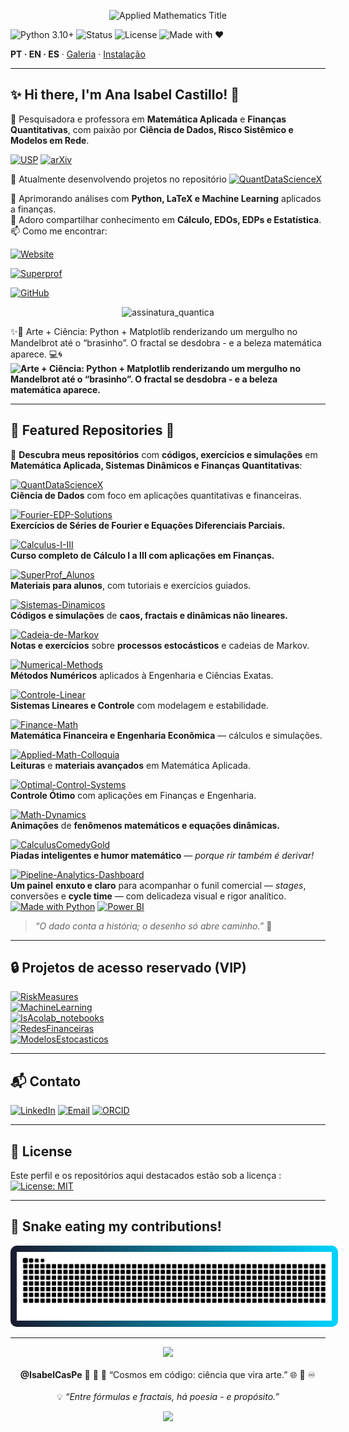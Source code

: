 <!-- HERO -->

<p align="center">
  <img src="https://img.shields.io/badge/🌌_APPLIED_MATHEMATICS_💎_♾️_-0A3D91?style=flat&logo=cosmosdb&logoColor=white&labelColor=001F3F&color=0A3D91&scale=4" alt="Applied Mathematics Title">
</p>

![Python 3.10+](https://img.shields.io/badge/Python-3.10%2B-1E90FF?logo=python&logoColor=white)
![Status](https://img.shields.io/badge/Status-Active-FFD700)
![License](https://img.shields.io/badge/License-MIT-DAA520)
![Made with ❤](https://img.shields.io/badge/Made%20with-💛_Love-FF69B4)

**PT · EN · ES** · [Galeria](#galeria--gifs) · [Instalação](#instalação--installation--instalación)

---

## ✨ **Hi there, I'm Ana Isabel Castillo! 👋**  

💫 Pesquisadora e professora em **Matemática Aplicada** e **Finanças Quantitativas**, com paixão por **Ciência de Dados, Risco Sistêmico e Modelos em Rede**.  

[![USP](https://img.shields.io/badge/USP-Dissertação-0A3D91?logo=academia&logoColor=white)](https://teses.usp.br/teses/disponiveis/3/3151/tde-20102010-122044/en.php)
[![arXiv](https://img.shields.io/badge/arXiv-2504.01969-B31B1B?logo=arxiv&logoColor=white)](https://arxiv.org/abs/2504.01969)

🔭 Atualmente desenvolvendo projetos no repositório  [![QuantDataScienceX](https://img.shields.io/badge/🌐📊_QuantDataScienceX-Ciência_de_Dados_&_Finanças-1E90FF)](https://github.com/IsabelCasPe/QuantDataScienceX)

🌱 Aprimorando análises com **Python, LaTeX e Machine Learning** aplicados a finanças.  
💬 Adoro compartilhar conhecimento em **Cálculo, EDOs, EDPs e Estatística**.  
📫 Como me encontrar:  

[![Website](https://img.shields.io/badge/🌍_Site_Pessoal-isabelcaspe.github.io-FFD700?logo=githubpages&logoColor=white)](https://isabelcaspe.github.io/)

[![Superprof](https://img.shields.io/badge/📚_Superprof-Aulas_de_Matemática_Aplicada-FF69B4?logo=googleclassroom&logoColor=white)](https://www.superprof.com.br/doutoranda-matematica-aplicada-ime-usp-mestre-ciencias-pela-pme-escola-politecnica-usp-ofereco-reforco-calculo.html)

[![GitHub](https://img.shields.io/badge/🐱_GitHub-IsabelCasPe-FFD700?logo=github&logoColor=black)](https://github.com/IsabelCasPe)

<p align="center">
  <img src="https://img.shields.io/badge/⚡_Turning_chaos_into_quant_insights_—_one_model_at_a_time._🌌-FFD700?style=for-the-badge&logo=python&logoColor=white" alt="assinatura_quantica"/>
</p>


✨🌌 Arte + Ciência: Python + Matplotlib renderizando um mergulho no Mandelbrot até o “brasinho”. O fractal se desdobra - e a beleza matemática aparece. 💻🌀
**![Arte + Ciência: Python + Matplotlib renderizando um mergulho no Mandelbrot até o “brasinho”. O fractal se desdobra - e a beleza matemática aparece.](mandelbrot_quantum_dynamic_presentation.gif)** 

---

## 🌠 **Featured Repositories** 🔢

💎 **Descubra meus repositórios** com **códigos, exercícios e simulações** em **Matemática Aplicada, Sistemas Dinâmicos e Finanças Quantitativas**: 

[![QuantDataScienceX](https://img.shields.io/badge/🌐📊_QuantDataScienceX-Ciência_de_Dados_&_Finanças-FFD700)](https://github.com/IsabelCasPe/QuantDataScienceX)  
**Ciência de Dados** com foco em aplicações quantitativas e financeiras.

[![Fourier-EDP-Solutions](https://img.shields.io/badge/📚_Fourier_EDP_Solutions-Equações_Diferenciais_&_Fourier-DAA520)](https://github.com/IsabelCasPe/Fourier-EDP-Solutions)  
**Exercícios de Séries de Fourier e Equações Diferenciais Parciais.**

[![Calculus-I-III](https://img.shields.io/badge/📘_Calculus_I–III-Cálculo_Aplicado_às_Finanças-FFD700)](https://github.com/IsabelCasPe/Calculus-I-III)  
**Curso completo de Cálculo I a III com aplicações em Finanças.**

[![SuperProf_Alunos](https://img.shields.io/badge/📖_SuperProf_Alunos-Materiais_Didáticos_e_Tutoriais-F0E68C)](https://github.com/IsabelCasPe/SuperProf_Alunos)  
**Materiais para alunos**, com tutoriais e exercícios guiados.

[![Sistemas-Dinamicos](https://img.shields.io/badge/💻_Sistemas_Dinâmicos-Caos_&_Fractais-FFD700)](https://github.com/IsabelCasPe/Sistemas-Dinamicos)  
**Códigos e simulações** de **caos, fractais e dinâmicas não lineares.**

[![Cadeia-de-Markov](https://img.shields.io/badge/📝_Cadeia_de_Markov-Processos_Estocásticos-C0C0C0)](https://github.com/IsabelCasPe/Cadeia-de-Markov)  
**Notas e exercícios** sobre **processos estocásticos** e cadeias de Markov.

[![Numerical-Methods](https://img.shields.io/badge/🧮_Numerical_Methods-Métodos_Numéricos-FFD700)](https://github.com/IsabelCasPe/Numerical-Methods)  
**Métodos Numéricos** aplicados à Engenharia e Ciências Exatas.

[![Controle-Linear](https://img.shields.io/badge/⚙️_Controle_Linear-Sistemas_Lineares_&_Estabilidade-DAA520)](https://github.com/IsabelCasPe/Controle-Linear)  
**Sistemas Lineares e Controle** com modelagem e estabilidade.

[![Finance-Math](https://img.shields.io/badge/📊_Finance_Math-Matemática_Financeira-FFD700)](https://github.com/IsabelCasPe/Finance-Math)  
**Matemática Financeira e Engenharia Econômica** — cálculos e simulações.

[![Applied-Math-Colloquia](https://img.shields.io/badge/📚_Applied_Math_Colloquia-Matemática_Avançada-DAA520)](https://github.com/IsabelCasPe/Applied-Math-Colloquia)  
**Leituras** e **materiais avançados** em Matemática Aplicada.

[![Optimal-Control-Systems](https://img.shields.io/badge/📚_Optimal_Control_Systems-Controle_Ótimo-FFD700)](https://github.com/IsabelCasPe/Optimal-Control-Systems)  
**Controle Ótimo** com aplicações em Finanças e Engenharia.

[![Math-Dynamics](https://img.shields.io/badge/🎥_Math_Dynamics-Animações_Matemáticas-DAA520)](https://github.com/IsabelCasPe/Math-Dynamics)  
**Animações** de **fenômenos matemáticos e equações dinâmicas.**

[![CalculusComedyGold](https://img.shields.io/badge/🤣_Calculus_Comedy_Gold-Humor_Matemático-FFD700)](https://github.com/IsabelCasPe/CalculusComedyGold)  
**Piadas inteligentes e humor matemático** — *porque rir também é derivar!*  

[![Pipeline-Analytics-Dashboard](https://img.shields.io/badge/⚙️📈_Pipeline_Analytics_Dashboard-Funil_Comercial_e_Visualização-F0E68C)](https://github.com/IsabelCasPe/Pipeline-analytics-dashboard)  
**Um painel** **enxuto e claro** para acompanhar o funil comercial — *stages*, conversões e **cycle time** — com delicadeza visual e rigor analítico.  
[![Made with Python](https://img.shields.io/badge/Made%20with-Python-1E90FF.svg)](#technologies-used)
[![Power BI](https://img.shields.io/badge/Power%20BI-Dashboard-FFD700.svg)](#dashboard)  
> *“O dado conta a história; o desenho só abre caminho.”* 💛


---

## 🔒 **Projetos de acesso reservado (VIP)**  

[![RiskMeasures](https://img.shields.io/badge/📘_Risk_Measures_🔒_(VIP)-FFD700)]()  
[![MachineLearning](https://img.shields.io/badge/🤖_Machine_Learning_🔒_(VIP)-DAA520)]()  
[![IsAcolab_notebooks](https://img.shields.io/badge/💻_IsAcolab_notebooks_🔒_(VIP)-C0C0C0)]()  
[![RedesFinanceiras](https://img.shields.io/badge/🌐_Redes_Financeiras_🔒_(VIP)-1E90FF)]()  
[![ModelosEstocasticos](https://img.shields.io/badge/📊_Modelos_Estocásticos_🔒_(VIP)-8A2BE2)]()

---

## 📬 **Contato**  

[![LinkedIn](https://img.shields.io/badge/LinkedIn-Ana_Isabel_Castillo_Pereda-0A66C2?logo=linkedin&logoColor=white)](https://www.linkedin.com/in/ana-isabel-castillo-pereda-142b0996/)
[![Email](https://img.shields.io/badge/📧_E--mail-anacp20%40gmail.com-D14836?logo=gmail&logoColor=white)](mailto:anacp20@gmail.com)
[![ORCID](https://img.shields.io/badge/ORCID-0009--0002--7077--5971-A6CE39?logo=orcid&logoColor=white)](https://orcid.org/0009-0002-7077-5971)

---

## 📜 License

Este perfil e os repositórios aqui destacados estão sob a licença :
[![License: MIT](https://img.shields.io/badge/License-MIT-blue.svg)](#license)

---


## 🐍 Snake  eating my contributions!

<img src="https://raw.githubusercontent.com/IsabelCasPe/IsabelCasPe/output/snake.svg" alt="Chiquerrima Snake" style="background: linear-gradient(to right, #1A1A2E, #00D4FF); padding: 10px; border-radius: 10px; max-width: 100%;">

---

<p align="center">
  <img src="https://img.shields.io/badge/✨_Ciência,_arte_e_liberdade_💫_minha_tríade_infinita.-FFD700?style=for-the-badge&logo=starship&logoColor=white">
  <br><br>
  <b>@IsabelCasPe</b> 👑 💙 🌌 “Cosmos em código: ciência que vira arte.” 🌐 💎 ♾️  
  <br><br>
  💡 <i>“Entre fórmulas e fractais, há poesia - e propósito.”</i>  
</p>

<p align="center">
  <img src="https://img.shields.io/badge/⚡_Turning_chaos_into_quant_insights_—_one_model_at_a_time._🌌-1E3A8A?style=for-the-badge&logo=python&logoColor=FFD700&labelColor=0A3D91">
</p>


